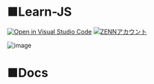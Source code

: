 # ■Learn-JS
[![Open in Visual Studio Code](https://img.shields.io/static/v1?logo=visualstudiocode&label=&message=Open%20in%20Visual%20Studio%20Code&labelColor=2c2c32&color=007acc&logoColor=007acc)](https://open.vscode.dev/｛KanedaAkihiro｝/{Learn-JS})
[![ZENNアカウント](https://badgen.org/img/zenn/milk_code/followers?style=for-the-badge)](https://zenn.dev/milk_code)

![image](https://github.com/KanedaAkihiro/Learn-JS/assets/101224342/11ca8ece-7fdf-4da5-bd59-b16a825cef32)

# ■Docs


